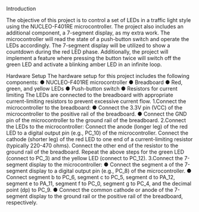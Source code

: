 Introduction 

The objective of this project is to control a set of LEDs in a traffic light style using the NUCLEO-F401RE microcontroller. The project also includes an additional component, a 7-segment display, as my extra work. The microcontroller will read the state of a push-button switch and operate the LEDs accordingly. The 7-segment display will be utilized to show a countdown during the red LED phase. Additionally, the project will implement a feature where pressing the button twice will switch off the green LED and activate a blinking amber LED in an infinite loop.

Hardware Setup
The hardware setup for this project includes the following components:
●	NUCLEO-F401RE microcontroller
●	Breadboard
●	Red, green, and yellow LEDs
●	Push-button switch
●	Resistors for current limiting
The LEDs are connected to the breadboard with appropriate current-limiting resistors to prevent excessive current flow. 
1.Connect the microcontroller to the breadboard:
●	Connect the 3.3V pin (VCC) of the microcontroller to the positive rail of the breadboard.
●	Connect the GND pin of the microcontroller to the ground rail of the breadboard.
2.Connect the LEDs to the microcontroller:
	Connect the anode (longer leg) of the red LED to a digital output pin (e.g., PC_10) of the microcontroller.
	Connect the cathode (shorter leg) of the red LED to one end of a current-limiting resistor (typically 220-470 ohms).
	Connect the other end of the resistor to the ground rail of the breadboard.
	Repeat the above steps for the green LED (connect to PC_3) and the yellow LED (connect to PC_12).
3.Connect the 7-segment display to the microcontroller:
●	Connect the segment a of the 7-segment display to a digital output pin (e.g., PC_8) of the microcontroller.
●	Connect segment b to PC_6, segment c to PC_5, segment d to PA_12, segment e to PA_11, segment f to PC_0, segment g to PC_4, and the decimal point (dp) to PC_9.
●	Connect the common cathode or anode of the 7-segment display to the ground rail or the positive rail of the breadboard, respectively.


